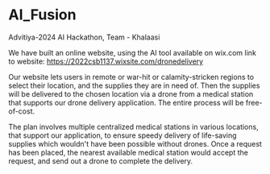# AI_Fusion
Advitiya-2024 AI Hackathon, Team - Khalaasi

We have built an online website, using the AI tool available on wix.com
link to website: https://2022csb1137.wixsite.com/dronedelivery

Our website lets users in remote or war-hit or calamity-stricken regions to select their location, and the supplies they are in need of. Then the supplies will be delivered to the chosen location via a drone from a medical station that supports our drone delivery application.
The entire process will be free-of-cost.

The plan involves multiple centralized medical stations in various locations, that support our application, to ensure speedy delivery of life-saving supplies which wouldn't have been possible without drones.
Once a request has been placed, the nearest available medical station would accept the request, and send out a drone to complete the delivery.
